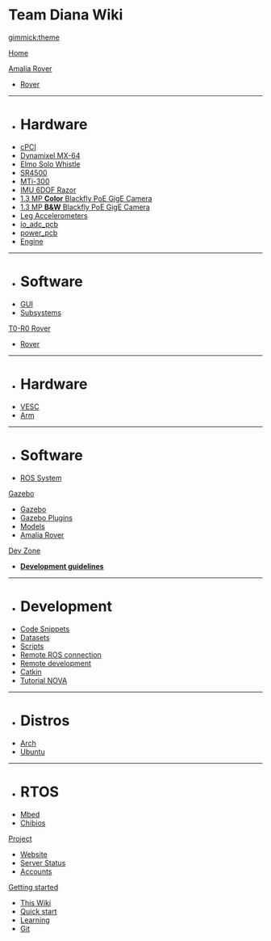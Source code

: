 # Team Diana Wiki

[gimmick:theme](spacelab)

[Home](index.md)

[Amalia Rover]()

  * [Rover](pages/amalia_rover.md)
  - - - -
  * # Hardware
  * [cPCI](pages/cpci.md)
  * [Dynamixel MX-64](pages/dynamixel_mx-64.md)
  * [Elmo Solo Whistle](pages/elmo_solo_whistle.md)
  * [SR4500](pages/sr4500.md)
  * [MTi-300](pages/mti-300.md)
  * [IMU 6DOF Razor](pages/6dof_razor.md)
  * [1.3 MP **Color** Blackfly PoE GigE Camera](pages/blackfly_color_poe_gige_hardware.md)
  * [1.3 MP **B&W** Blackfly PoE GigE Camera](pages/blackfly_bw_poe_gige_hardware.md)
  * [Leg Accelerometers](pages/mma7361lc.md)
  * [io_adc_pcb](pages/io_adc_pcb.md)
  * [power_pcb](pages/power_pcb.md)
  * [Engine](pages/wheel_engine.md)
  - - - -
  * # Software
  * [GUI](pages/gui.md)
  * [Subsystems](pages/amalia_subsystems.md)

[T0-R0 Rover]()

  * [Rover](pages/t0r0_rover.md)
  - - - -
  * # Hardware
  * [VESC](pages/vesc.md)
  * [Arm](pages/t0r0_arm_hardware.md)
  - - - -
  * # Software
  * [ROS System](pages/t0r0-ros-system.md)

[Gazebo]()

  * [Gazebo](pages/gazebo.md)
  * [Gazebo Plugins](pages/gazebo_ros_pkgs.md#gazebo_plugins)
  * [Models](pages/gazebo_models.md)
  * [Amalia Rover](pages/gazebo_amalia_rover.md)

[Dev Zone]()

  * [**Development guidelines**](pages/development_guidelines.md)
  - - - -
  * # Development
  * [Code Snippets](pages/code_snippets.md)
  * [Datasets](pages/datasets.md)
  * [Scripts](pages/scripts.md)
  * [Remote ROS connection](pages/remote.md)
  * [Remote development](pages/remote_development.md)
  * [Catkin](pages/catkin.md)
  * [Tutorial NOVA](pages/nova_tutorials.md)
  - - - -
  * # Distros
  * [Arch](pages/archlinux.md)
  * [Ubuntu](pages/ubuntu.md)
  - - - -
  * # RTOS
  * [Mbed](pages/mbed.md)
  * [Chibios](pages/chibios.md)

[Project]()

  * [Website](http://teamdiana.org/)
  * [Server Status](pages/server_status.md)
  * [Accounts](pages/accounts.md)

[Getting started]()

  * [This Wiki](pages/this_wiki.md)
  * [Quick start](pages/getting_started.md)
  * [Learning](pages/learning.md)
  * [Git](pages/git_getting_started.md)

<!-- A more complex navigation example: ----------------------------------------

[Menu Item 1]()

  * # SubMenu Heading 1
  * [SubMenu Item 1](pages/subitem1.md)
  * [SubMenu Item 2](pages/subitem2.md)
  - - - -
  * # SubMenu Heading 2
  * [SubMenu Item 3](pages/subitem3.md)
  - - - -
  * # SubMenu Heading 3
  * [SubMenu Item 3](pages/subitem3.md)

[Menu Item 2](pages/item2.md)

[Menu Item 3](pages/item3.md)

---------------------------------------------------------------------------- -->

<!--
-- Change the Language
-- Could be useful when there's more than one language wiki.
-->

<!--
[Change the Language]()

  * [English (United States)](/en_US/)
  * [English (United Kingdom)](/en_GB/)
  * [Italian](/it/)
-->

<!--
-- Let the user choose a theme
-- (Read: http://dynalon.github.io/mdwiki/#!quickstart.md#Adding_a_navigation)
-->

<!--
[gimmick:themechooser](Choose theme)
-->
